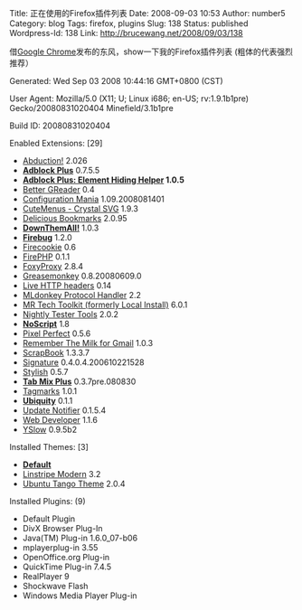 Title: 正在使用的Firefox插件列表
Date: 2008-09-03 10:53
Author: number5
Category: blog
Tags: firefox, plugins
Slug: 138
Status: published
Wordpress-Id: 138
Link: http://brucewang.net/2008/09/03/138

借[Google
Chrome](http://www.google.com/chrome)发布的东风，show一下我的Firefox插件列表
(粗体的代表强烈推荐）  
<base target="_blank">  
<span class="GeneratedHeader">Generated:</span> Wed Sep 03 2008
10:44:16 GMT+0800 (CST)  
  
<span class="UserAgentHeader">User Agent:</span> Mozilla/5.0 (X11; U;
Linux i686; en-US; rv:1.9.1b1pre) Gecko/20080831020404
Minefield/3.1b1pre  
  
<span class="BuildIDHeader">Build ID:</span> 20080831020404  
  
  
  
<span class="ExtensionHeader">Enabled Extensions:</span> [29]

-   [Abduction!](http://www.google.com/search?q=Minefield%20Abduction%21)
    2.026
-   [**Adblock Plus**](http://adblockplus.org/) 0.7.5.5
-   <a href="http://adblockplus.org/" target="_blank">**Adblock Plus:
    Element Hiding Helper</a> 1.0.5**
-   [Better
    GReader](http://ginatrapani.org/workshop/firefox/bettergreader/) 0.4
-   [Configuration
    Mania](http://www.google.com/search?q=Minefield%20Configuration%20Mania)
    1.09.2008081401
-   [CuteMenus - Crystal SVG](http://www.cutemenuproject.com/) 1.9.3
-   [Delicious Bookmarks](http://delicious.com) 2.0.95
-   [**DownThemAll!**](http://downthemall.net/) 1.0.3
-   [**Firebug**](http://www.getfirebug.com/) 1.2.0
-   [Firecookie](http://www.janodvarko.cz/firecookie) 0.6
-   [FirePHP](http://www.firephp.org/) 0.1.1
-   [FoxyProxy](http://foxyproxy.mozdev.org) 2.8.4
-   [Greasemonkey](http://www.greasespot.net/) 0.8.20080609.0
-   [Live HTTP
    headers](http://www.google.com/search?q=Minefield%20Live%20HTTP%20headers)
    0.14
-   [MLdonkey Protocol
    Handler](http://www.informatik.uni-oldenburg.de/~dyna/mldonkey/) 2.2
-   [MR Tech Toolkit (formerly Local
    Install)](http://www.mrtech.com/extensions/) 6.0.1
-   [Nightly Tester
    Tools](http://www.oxymoronical.com/web/firefox/nightly) 2.0.2
-   [**NoScript**](http://noscript.net) 1.8
-   [Pixel Perfect](http://www.pixelperfectplugin.com/) 0.5.6
-   [Remember The Milk for
    Gmail](http://www.rememberthemilk.com/services/gmail/) 1.0.3
-   [ScrapBook](http://amb.vis.ne.jp/mozilla/scrapbook/) 1.3.3.7
-   [Signature](http://signature.mozdev.org/) 0.4.0.4.200610221528
-   [Stylish](http://userstyles.org/stylish/) 0.5.7
-   [**Tab Mix Plus**](http://tmp.garyr.net) 0.3.7pre.080830
-   [Tagmarks](http://felipe.wordpress.com/projects/tagmarks) 1.0.1
-   [**Ubiquity**](http://wiki.mozilla.org/Labs/Ubiquity) 0.1.1
-   [Update Notifier](http://www.longfocus.com/firefox/updatenotifier)
    0.1.5.4
-   [Web Developer](http://chrispederick.com/work/web-developer/) 1.1.6
-   [YSlow](http://developer.yahoo.com/yslow) 0.9.5b2

  
  
<span class="ThemeHeader">Installed Themes:</span> [3]

-   **[Default](http://www.mozilla.org/)**
-   [Linstripe Modern](http://webdesigns.ms11.net/winstripethemes.html)
    3.2
-   [Ubuntu Tango Theme](http://www.blogmanno.com) 2.0.4

  
  
<span class="PluginHeader">Installed Plugins:</span> (9)

-   Default Plugin
-   DivX Browser Plug-In
-   Java(TM) Plug-in 1.6.0\_07-b06
-   mplayerplug-in 3.55
-   OpenOffice.org Plug-in
-   QuickTime Plug-in 7.4.5
-   RealPlayer 9
-   Shockwave Flash
-   Windows Media Player Plug-in

  

